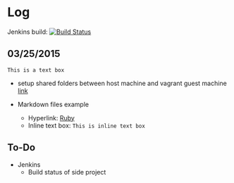 # Log

Jenkins build: [![Build Status](http://jenkins.autoco.rax.io/job/clam_rake/badge/icon)](http://jenkins.autoco.rax.io/job/clam_rake/)

## 03/25/2015

```
This is a text box
```

+ setup shared folders between host machine and vagrant guest machine [link](http://docs.vagrantup.com/v2/synced-folders/basic_usage.html)

+ Markdown files example


    + Hyperlink: [Ruby](https://www.ruby-lang.org/en/)
    + Inline text box: `This is inline text box`

## To-Do

+ Jenkins
    + Build status of side project
